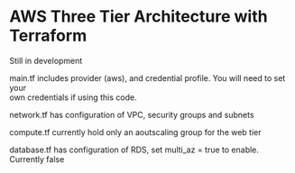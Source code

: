 # AWS Three Tier Architecture with Terraform

Still in development<br>

main.tf includes provider (aws), and credential profile. You will need to set your <br>
own credentials if using this code. <br>

network.tf has configuration of VPC, security groups and subnets <br>

compute.tf currently hold only an aoutscaling group for the web tier <br>

database.tf has configuration of RDS, set multi_az = true to enable. Currently false<br>